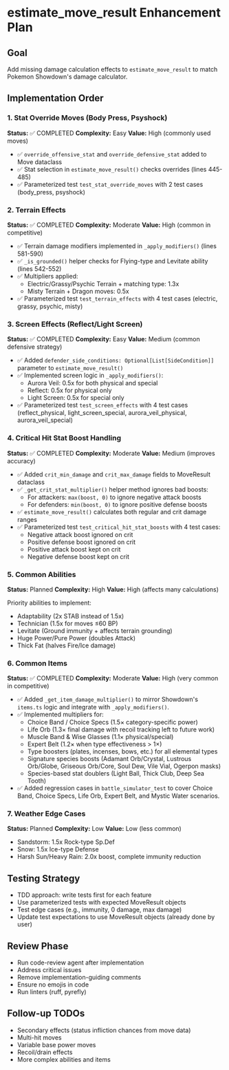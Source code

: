 # estimate_move_result Enhancement Plan

## Goal
Add missing damage calculation effects to `estimate_move_result` to match Pokemon Showdown's damage calculator.

## Implementation Order

### 1. Stat Override Moves (Body Press, Psyshock)
**Status:** ✅ COMPLETED
**Complexity:** Easy
**Value:** High (commonly used moves)

- ✅ `override_offensive_stat` and `override_defensive_stat` added to Move dataclass
- ✅ Stat selection in `estimate_move_result()` checks overrides (lines 445-485)
- ✅ Parameterized test `test_stat_override_moves` with 2 test cases (body_press, psyshock)

### 2. Terrain Effects
**Status:** ✅ COMPLETED
**Complexity:** Moderate
**Value:** High (common in competitive)

- ✅ Terrain damage modifiers implemented in `_apply_modifiers()` (lines 581-590)
- ✅ `_is_grounded()` helper checks for Flying-type and Levitate ability (lines 542-552)
- ✅ Multipliers applied:
  - Electric/Grassy/Psychic Terrain + matching type: 1.3x
  - Misty Terrain + Dragon moves: 0.5x
- ✅ Parameterized test `test_terrain_effects` with 4 test cases (electric, grassy, psychic, misty)

### 3. Screen Effects (Reflect/Light Screen)
**Status:** ✅ COMPLETED
**Complexity:** Easy
**Value:** Medium (common defensive strategy)

- ✅ Added `defender_side_conditions: Optional[List[SideCondition]]` parameter to `estimate_move_result()`
- ✅ Implemented screen logic in `_apply_modifiers()`:
  - Aurora Veil: 0.5x for both physical and special
  - Reflect: 0.5x for physical only
  - Light Screen: 0.5x for special only
- ✅ Parameterized test `test_screen_effects` with 4 test cases (reflect_physical, light_screen_special, aurora_veil_physical, aurora_veil_special)

### 4. Critical Hit Stat Boost Handling
**Status:** ✅ COMPLETED
**Complexity:** Moderate
**Value:** Medium (improves accuracy)

- ✅ Added `crit_min_damage` and `crit_max_damage` fields to MoveResult dataclass
- ✅ `_get_crit_stat_multiplier()` helper method ignores bad boosts:
  - For attackers: `max(boost, 0)` to ignore negative attack boosts
  - For defenders: `min(boost, 0)` to ignore positive defense boosts
- ✅ `estimate_move_result()` calculates both regular and crit damage ranges
- ✅ Parameterized test `test_critical_hit_stat_boosts` with 4 test cases:
  - Negative attack boost ignored on crit
  - Positive defense boost ignored on crit
  - Positive attack boost kept on crit
  - Negative defense boost kept on crit

### 5. Common Abilities
**Status:** Planned
**Complexity:** High
**Value:** High (affects many calculations)

Priority abilities to implement:
- Adaptability (2x STAB instead of 1.5x)
- Technician (1.5x for moves ≤60 BP)
- Levitate (Ground immunity + affects terrain grounding)
- Huge Power/Pure Power (doubles Attack)
- Thick Fat (halves Fire/Ice damage)

### 6. Common Items
**Status:** ✅ COMPLETED
**Complexity:** Moderate
**Value:** High (very common in competitive)

- ✅ Added `_get_item_damage_multiplier()` to mirror Showdown's `items.ts` logic and integrate with `_apply_modifiers()`.
- ✅ Implemented multipliers for:
  - Choice Band / Choice Specs (1.5× category-specific power)
  - Life Orb (1.3× final damage with recoil tracking left to future work)
  - Muscle Band & Wise Glasses (1.1× physical/special)
  - Expert Belt (1.2× when type effectiveness > 1×)
  - Type boosters (plates, incenses, bows, etc.) for all elemental types
  - Signature species boosts (Adamant Orb/Crystal, Lustrous Orb/Globe, Griseous Orb/Core, Soul Dew, Vile Vial, Ogerpon masks)
  - Species-based stat doublers (Light Ball, Thick Club, Deep Sea Tooth)
- ✅ Added regression cases in `battle_simulator_test` to cover Choice Band, Choice Specs, Life Orb, Expert Belt, and Mystic Water scenarios.

### 7. Weather Edge Cases
**Status:** Planned
**Complexity:** Low
**Value:** Low (less common)

- Sandstorm: 1.5x Rock-type Sp.Def
- Snow: 1.5x Ice-type Defense
- Harsh Sun/Heavy Rain: 2.0x boost, complete immunity reduction

## Testing Strategy
- TDD approach: write tests first for each feature
- Use parameterized tests with expected MoveResult objects
- Test edge cases (e.g., immunity, 0 damage, max damage)
- Update test expectations to use MoveResult objects (already done by user)

## Review Phase
- Run code-review agent after implementation
- Address critical issues
- Remove implementation-guiding comments
- Ensure no emojis in code
- Run linters (ruff, pyrefly)

## Follow-up TODOs
- Secondary effects (status infliction chances from move data)
- Multi-hit moves
- Variable base power moves
- Recoil/drain effects
- More complex abilities and items
